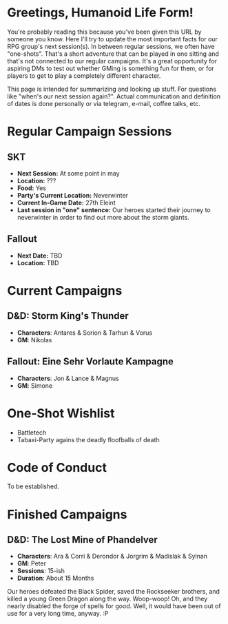 # Greetings, Humanoid Life Form!
You're probably reading this because you've been given this URL by someone you know. Here I'll try to update the most important facts for our RPG group's next session(s). In between regular sessions, we often have "one-shots". That's a short adventure that can be played in one sitting and that's not connected to our regular campaigns. It's a great opportunity for aspiring DMs to test out whether GMing is something fun for them, or for players to get to play a completely different character.

This page is intended for summarizing and looking up stuff. For questions like "when's our next session again?". Actual communication and definition of dates is done personally or via telegram, e-mail, coffee talks, etc.


# Regular Campaign Sessions

## SKT
- **Next Session:** At some point in may
- **Location:** ???
- **Food:** Yes 
- **Party's Current Location:** Neverwinter
- **Current In-Game Date:** 27th Eleint
- **Last session in "one" sentence:** Our heroes started their journey to neverwinter in order to find out more about the 
storm giants. 

## Fallout
- **Next Date:** TBD
- **Location:** TBD


# Current Campaigns
## D&D: Storm King's Thunder
- **Characters**: Antares & Sorion & Tarhun & Vorus
- **GM**: Nikolas

## Fallout: Eine Sehr Vorlaute Kampagne
- **Characters**: Jon & Lance & Magnus
- **GM**: Simone

# One-Shot Wishlist
- Battletech
- Tabaxi-Party agains the deadly floofballs of death

# Code of Conduct
To be established.

# Finished Campaigns
## D&D: The Lost Mine of Phandelver
- **Characters**: Ara & Corri & Derondor & Jorgrim & Madislak & Sylnan
- **GM**: Peter
- **Sessions**: 15-ish
- **Duration**: About 15 Months

Our heroes defeated the Black Spider, saved the Rockseeker brothers, and killed a young Green Dragon along the way. Woop-woop! Oh, and they nearly disabled the forge of spells for good. Well, it would have been out of use for a very long time, anyway. :P
